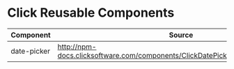 # Click Reusable Components

| Component   | Source                                                                            | Implementation                                                                    | Live Example                                                                      |
| ----------- | --------------------------------------------------------------------------------- | --------------------------------------------------------------------------------- | --------------------------------------------------------------------------------- |
| date-picker | <http://npm-docs.clicksoftware.com/components/ClickDatePickerComponent.html#info> | <http://npm-docs.clicksoftware.com/components/ClickDatePickerComponent.html#info> | <http://npm-docs.clicksoftware.com/components/ClickDatePickerComponent.html#info> |
